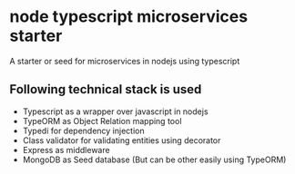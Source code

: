 # node typescript microservices starter
A starter or seed for microservices in nodejs using typescript

## Following technical stack is used  
* Typescript as a wrapper over javascript in nodejs  
* TypeORM as Object Relation mapping tool  
* Typedi for dependency injection  
* Class validator for validating entities using decorator  
* Express as middleware  
* MongoDB as Seed database (But can be other easily using TypeORM)  
